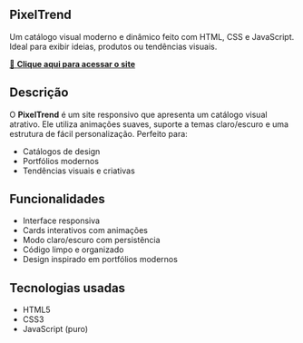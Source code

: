 ## PixelTrend

Um catálogo visual moderno e dinâmico feito com HTML, CSS e JavaScript. Ideal para exibir ideias, produtos ou tendências visuais.

[🔗 **Clique aqui para acessar o site**](https://edusasaki.github.io/Pixeltrend-Catalog/)

##  Descrição

O **PixelTrend** é um site responsivo que apresenta um catálogo visual atrativo. Ele utiliza animações suaves, suporte a temas claro/escuro e uma estrutura de fácil personalização. Perfeito para:

- Catálogos de design
- Portfólios modernos
- Tendências visuais e criativas

## Funcionalidades

- Interface responsiva
- Cards interativos com animações
- Modo claro/escuro com persistência
- Código limpo e organizado
- Design inspirado em portfólios modernos

## Tecnologias usadas

- HTML5
- CSS3
- JavaScript (puro)

